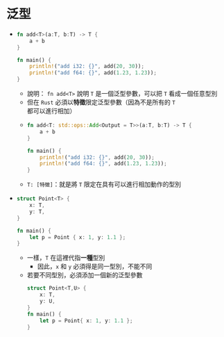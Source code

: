 # 泛型
- ```rust
  fn add<T>(a:T, b:T) -> T {
      a + b
  }
  
  fn main() {
      println!("add i32: {}", add(20, 30));
      println!("add f64: {}", add(1.23, 1.23));
  }
  ```
	- 說明：
	  `fn add<T>` 說明 `T` 是一個泛型參數，可以把 `T` 看成一個任意型別
	- 但在 `Rust` 必須以**特徵**限定泛型參數（因為不是所有的 `T` 都可以進行相加）
	- ```rust
	  fn add<T: std::ops::Add<Output = T>>(a:T, b:T) -> T {
	      a + b
	  }
	  
	  fn main() {
	      println!("add i32: {}", add(20, 30));
	      println!("add f64: {}", add(1.23, 1.23));
	  }
	  ```
	- `T: [特徵]`：就是將 `T` 限定在具有可以進行相加動作的型別
- ```rust
  struct Point<T> {
      x: T,
      y: T,
  }
  
  fn main() {
      let p = Point { x: 1, y: 1.1 };
  }
  ```
	- 一樣，`T` 在這裡代指**一種**型別
		- 因此，`x` 和 `y` 必須得是同一型別，不能不同
	- 若要不同型別，必須添加一個新的泛型參數
	  ```rust
	  struct Point<T,U> {
	      x: T,
	      y: U,
	  }
	  fn main() {
	      let p = Point{ x: 1, y: 1.1 };
	  }
	  
	  ```